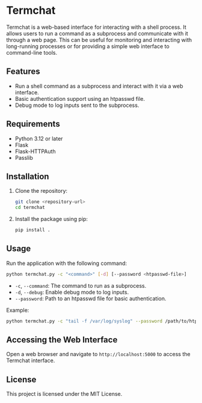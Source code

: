 # Termchat

Termchat is a web-based interface for interacting with a shell process. It allows users to run a command as a subprocess and communicate with it through a web page. This can be useful for monitoring and interacting with long-running processes or for providing a simple web interface to command-line tools.

## Features

- Run a shell command as a subprocess and interact with it via a web interface.
- Basic authentication support using an htpasswd file.
- Debug mode to log inputs sent to the subprocess.

## Requirements

- Python 3.12 or later
- Flask
- Flask-HTTPAuth
- Passlib

## Installation

1. Clone the repository:
   ```bash
   git clone <repository-url>
   cd termchat
   ```

2. Install the package using pip:
   ```bash
   pip install .
   ```

## Usage

Run the application with the following command:

```bash
python termchat.py -c "<command>" [-d] [--password <htpasswd-file>]
```

- `-c`, `--command`: The command to run as a subprocess.
- `-d`, `--debug`: Enable debug mode to log inputs.
- `--password`: Path to an htpasswd file for basic authentication.

Example:

```bash
python termchat.py -c "tail -f /var/log/syslog" --password /path/to/htpasswd
```

## Accessing the Web Interface

Open a web browser and navigate to `http://localhost:5000` to access the Termchat interface.

## License

This project is licensed under the MIT License.
